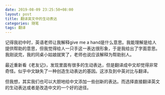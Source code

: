 ```yaml
---
date: 2019-08-09 23:25:50+08:00
layout: post
title: 翻译英文中的生动表达
categories: 随笔
tags: 翻译
---
```


记得我初中时，英语老师让我解释give me a hand是什么意思。我能理解是给人提供帮助的意思，但我觉得给人一只手这一表达很形象，于是我给出了字面意思。我刚说完，我的同桌小姑娘就笑了，老师也说应该解释为帮助别人。

最近重新看《老友记》，发现里面有很多的生动表达，但是翻译成中文却觉得非常奇怪。似乎中文缺失了一种创造生动表达的基因。这涉及到中英对比与翻译。

但我想，其实我们也可以大胆地给中文添加一些创新的表达。而选择直接翻译英文的生动表达或者是改造中文的一个好的途径。

